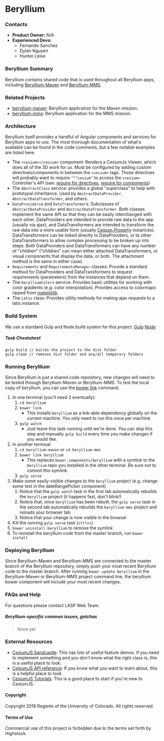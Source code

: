 # Beryllium

### Contacts

* **Product Owner:**
	N/A
* **Experienced Devs:**
    * Fernando Sanchez
    * Dylan Nguyen
    * Hunter Leise

### Beryllium Summary

Beryllium contains shared code that is used throughout all Beryllium apps, including
[Beryllium-Maven](https://github.com/lasp/beryllium-maven.git)
and [Beryllium-MMS](https://github.com/lasp/beryllium-mms.git).

### Related Projects

* [beryllium-maven](https://github.com/lasp/beryllium-maven.git):
    Beryllium application for the Maven mission.
* [beryllium-mms](https://github.com/lasp/beryllium-mms.git):
    Beryllium application for the MMS mission.

### Architecture

Beryllium itself provides a handful of Angular components and services for Beryllium apps
to use. The most thorough documentation of what's available can be found in the code comments,
but a few notable examples are listed here:

* The `<cesium></cesium>` component: Renders a CesiumJs Viewer, which does all of the 3D
    work for us. Must be configured by adding custom directives/components in between the
    `<cesium>` tags. Those directives will probably want to require `"^^cesium"` to access
    the `<cesium>` Controller's API (see:
    [require for directives](https://docs.angularjs.org/guide/directive#creating-directives-that-communicate),
    [require for components](https://docs.angularjs.org/guide/component#intercomponent-communication))
* The `AbstractClass` service: provides a global "superclass" to help with prototypal
    inheritance. Used by `AbstractDataProvider`, `AbstractDataTransformer`, and others.
* `DataProviders`s and `DataTransformer`s: Subclasses of `AbstractDataProvider` and
    `AbstractDataTransformer`. Both classes implement the same API so that they can be
    easily interchanged with each other. DataProviders are intended to provide raw data
    to the app (usually via ajax), and DataTransformers are intended to transform the
    raw data into a more usable form (usually
    [Cesium.Property](https://cesiumjs.org/Cesium/Build/Documentation/Property.html)
    instances). DataTransformers can be linked directly to
    DataProviders, or to other DataTransformers to allow complex processing to be broken up
    into steps. Both DataProviders and DataTransformers can have any number of "children"
    ("children" can mean either attached DataTransformers, or visual components that
    display the data, or both. The attachment method is the same in either case).
* `Requirements` and `RequirementsManager` classes: Provide a standard method for
    DataProviders and DataTransformers to request requirements (parameters) from the
    instances that depend on them.
* The `berylliumColors` service: Provides basic utilities for working with color gradients
    (e.g. color interpolation). Provides access to colormaps ripped from
    [matplotlib](http://matplotlib.org/examples/color/colormaps_reference.html).
* The `Latis` class: Provides utility methods for making ajax requests to a latis instance.

### Build System
We use a standard Gulp and Node build system for this project:
	[Gulp](https://gulpjs.com/)
	[Node](https://nodejs.org/en/)

##### Task Cheatsheet

```
gulp build // builds the project to the dist folder
gulp clean // removes dist folder and any/all temporary folders
```

### Running Beryllium

Since Beryllium is just a shared code repository, new changes will need to be tested through
Beryllium-Maven or Beryllium-MMS. To test the local copy of beryllium, you can use the
[bower link](https://bower.io/docs/api/#link) command.

1. In one terminal (you'll need 2 eventually):
    1. `cd beryllium`
    1. `bower link`
        * This installs `beryllium` as a link-able dependency globally on the current machine. You only need to run this once per machine
    1. `gulp watch`
        * Just leave this task running until we're done. You can skip this step and manually `gulp build` every time you make changes if you would like.
1. In another terminal
    1. `cd beryllium-maven` or `cd beryllium-mms`
    1. `bower link beryllium`
        * This replaces `bower_components/beryllium` with a symlink to the `beryllium` repo you installed in the other terminal. Be sure not to commit this symlink.
    1. `gulp serve`
1. Make some easily-visible changes to the `beryllium` project (e.g. change some text in the dateRangePicker component)
    1. Notice that the `gulp watch` task in the first tab automatically rebuilds the `beryllium` project (it happens fast, don't blink!)
    1. Notice that, once `beryllium` has been rebuilt, the `gulp serve` task in the second tab automatically rebuilds the `beryllium-mms` project and reloads your browser tab
    1. Notice that your change is now visible in the browser
1. Kill the running `gulp serve` task (`ctrl+c`)
1. `bower uninstall beryllium` to remove the symlink
1. To reinstall the beryllium code from the master branch, run `bower install`

### Deploying Beryllium

Since Beryllium-Maven and Beryllium-MMS are connected to the master branch of the Beryllium repository,
simply push your most recent Beryllium code to the master branch. After running `bower update beryllium` in the Beryllium-Maven
or Beryllium-MMS project command line, the beryllium bower component will include your most recent changes.

### FAQs and Help

For questions please contact LASP Web Team.

##### Beryllium-specific common issues, gotchas

> None yet

### External Resources

* [CesiumJS Sandcastle](http://cesiumjs.org/Cesium/Apps/Sandcastle/index.html?src=Hello%20World.html&label=Showcases):
	This has lots of useful feature demos. If you need to implement something and you don't know
	what the right class is, this is a useful place to look.
* [CesiumJS API reference](http://cesiumjs.org/refdoc.html): If you know what you want to learn
	about, this is a helpful place to look.
* [CesiumJS Tutorials](http://cesiumjs.org/tutorials.html): This is a good place to start if you're
	new to CesiumJS.

#### Copyright
Copyright 2018 Regents of the University of Colorado. All rights reserved.

#### Terms of Use
Commercial use of this project is forbidden due to the terms set forth by Highstock.
